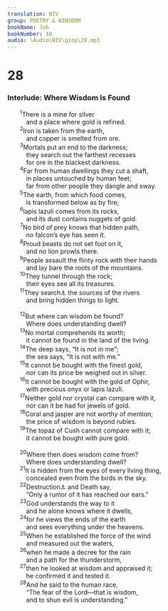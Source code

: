 ```yaml
---
translation: NIV
group: POETRY & WINSDOM
bookName: Job 
bookNumber: 18
audio: \Audio\NIV\giop\28.mp3
---
```


<div class="title"><h1>28</h1><h3>Interlude: Where Wisdom Is Found </h3></div>
<span class="verse giop_28_1">  <sup>1</sup>There is a mine for silver <br/>   and a place where gold is refined. <br/></span>
<span class="verse giop_28_2">  <sup>2</sup>Iron is taken from the earth, <br/>   and copper is smelted from ore. <br/></span>
<span class="verse giop_28_3">  <sup>3</sup>Mortals put an end to the darkness; <br/>   they search out the farthest recesses <br/>   for ore in the blackest darkness. <br/></span>
<span class="verse giop_28_4">  <sup>4</sup>Far from human dwellings they cut a shaft, <br/>   in places untouched by human feet; <br/>   far from other people they dangle and sway. <br/></span>
<span class="verse giop_28_5">  <sup>5</sup>The earth, from which food comes, <br/>   is transformed below as by fire; <br/></span>
<span class="verse giop_28_6">  <sup>6</sup>lapis lazuli comes from its rocks, <br/>   and its dust contains nuggets of gold. <br/></span>
<span class="verse giop_28_7">  <sup>7</sup>No bird of prey knows that hidden path, <br/>   no falcon’s eye has seen it. <br/></span>
<span class="verse giop_28_8">  <sup>8</sup>Proud beasts do not set foot on it, <br/>   and no lion prowls there. <br/></span>
<span class="verse giop_28_9">  <sup>9</sup>People assault the flinty rock with their hands <br/>   and lay bare the roots of the mountains. <br/></span>
<span class="verse giop_28_10">  <sup>10</sup>They tunnel through the rock; <br/>   their eyes see all its treasures. <br/></span>
<span class="verse giop_28_11">  <sup>11</sup>They search<a data-toggle="tooltip" data-placement="bottom" title="Septuagint, Aquila and Vulgate; Hebrew They dam up">⚓</a> the sources of the rivers <br/>   and bring hidden things to light. <br/><br/></span>
<span class="verse giop_28_12">  <sup>12</sup>But where can wisdom be found? <br/>   Where does understanding dwell? <br/></span>
<span class="verse giop_28_13">  <sup>13</sup>No mortal comprehends its worth; <br/>   it cannot be found in the land of the living. <br/></span>
<span class="verse giop_28_14">  <sup>14</sup>The deep says, “It is not in me”; <br/>   the sea says, “It is not with me.” <br/></span>
<span class="verse giop_28_15">  <sup>15</sup>It cannot be bought with the finest gold, <br/>   nor can its price be weighed out in silver. <br/></span>
<span class="verse giop_28_16">  <sup>16</sup>It cannot be bought with the gold of Ophir, <br/>   with precious onyx or lapis lazuli. <br/></span>
<span class="verse giop_28_17">  <sup>17</sup>Neither gold nor crystal can compare with it, <br/>   nor can it be had for jewels of gold. <br/></span>
<span class="verse giop_28_18">  <sup>18</sup>Coral and jasper are not worthy of mention; <br/>   the price of wisdom is beyond rubies. <br/></span>
<span class="verse giop_28_19">  <sup>19</sup>The topaz of Cush cannot compare with it; <br/>   it cannot be bought with pure gold. <br/><br/></span>
<span class="verse giop_28_20">  <sup>20</sup>Where then does wisdom come from? <br/>   Where does understanding dwell? <br/></span>
<span class="verse giop_28_21">  <sup>21</sup>It is hidden from the eyes of every living thing, <br/>   concealed even from the birds in the sky. <br/></span>
<span class="verse giop_28_22">  <sup>22</sup>Destruction<a data-toggle="tooltip" data-placement="bottom" title="Hebrew Abaddon">⚓</a> and Death say, <br/>   “Only a rumor of it has reached our ears.” <br/></span>
<span class="verse giop_28_23">  <sup>23</sup>God understands the way to it <br/>   and he alone knows where it dwells, <br/></span>
<span class="verse giop_28_24">  <sup>24</sup>for he views the ends of the earth <br/>   and sees everything under the heavens. <br/></span>
<span class="verse giop_28_25">  <sup>25</sup>When he established the force of the wind <br/>   and measured out the waters, <br/></span>
<span class="verse giop_28_26">  <sup>26</sup>when he made a decree for the rain <br/>   and a path for the thunderstorm, <br/></span>
<span class="verse giop_28_27">  <sup>27</sup>then he looked at wisdom and appraised it; <br/>   he confirmed it and tested it. <br/></span>
<span class="verse giop_28_28">  <sup>28</sup>And he said to the human race, <br/>   “The fear of the Lord—that is wisdom, <br/>   and to shun evil is understanding.” <br/></span>
